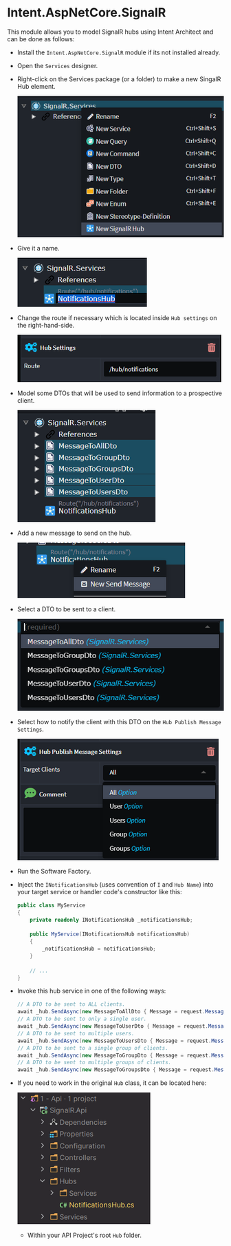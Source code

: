 # Intent.AspNetCore.SignalR

This module allows you to model SignalR hubs using Intent Architect and can be done as follows:

* Install the `Intent.AspNetCore.SignalR` module if its not installed already.
* Open the `Services` designer.
* Right-click on the Services package (or a folder) to make a new SingalR Hub element.

  ![Create New Hub](docs/images/create-new-hub.png)
* Give it a name.

  ![Naming New Hub](docs/images/naming-new-hub.png)
* Change the route if necessary which is located inside `Hub settings` on the right-hand-side.

  ![Change Route](docs/images/hub-settings-route.png)
* Model some DTOs that will be used to send information to a prospective client.

  ![New DTOs for Hub](docs/images/new-dtos-hub.png)
* Add a new message to send on the hub.

  ![New Message to Send](docs/images/new-message-to-send.png)
* Select a DTO to be sent to a client.

  ![Select DTO to Send](docs/images/select-dto-to-send.png)
* Select how to notify the client with this DTO on the `Hub Publish Message Settings`.

  ![Notify Client Settings](docs/images/notify-client-settings.png)
* Run the Software Factory.
* Inject the `INotificationsHub` (uses convention of `I` and `Hub Name`) into your target service or handler code's constructor like this:
  ``` c#
  public class MyService
  {
      private readonly INotificationsHub _notificationsHub;

      public MyService(INotificationsHub notificationsHub)
      {
          _notificationsHub = notificationsHub;
      }
      
      // ...
  }
  ```
* Invoke this hub service in one of the following ways:
  ``` c#
  // A DTO to be sent to ALL clients.
  await _hub.SendAsync(new MessageToAllDto { Message = request.Message });
  // A DTO to be sent to only a single user.
  await _hub.SendAsync(new MessageToUserDto { Message = request.Message }, SomeUserId);
  // A DTO to be sent to multiple users.
  await _hub.SendAsync(new MessageToUsersDto { Message = request.Message }, new[] { UserId1, UserId2 /*, ... */ });
  // A DTO to be sent to a single group of clients.
  await _hub.SendAsync(new MessageToGroupDto { Message = request.Message }, SomeGroupName);
  // A DTO to be sent to multiple groups of clients.
  await _hub.SendAsync(new MessageToGroupsDto { Message = request.Message }, new[] { GroupName1, GroupName2 /*, ... */ });
  ```
* If you need to work in the original `Hub` class, it can be located here:

  ![Original SignalR Hub Class Location](docs/images/signalr-hub-class-location.png)
  * Within your API Project's root `Hub` folder.